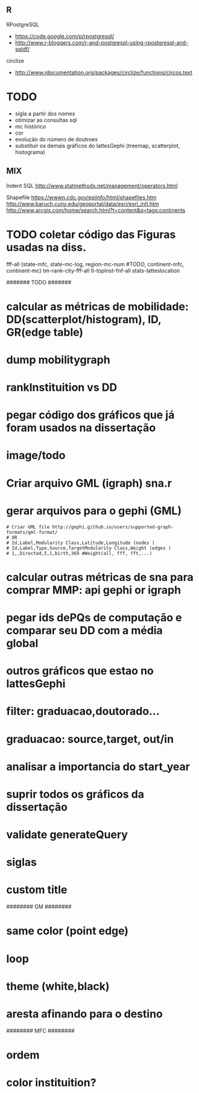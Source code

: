 
## R

RPostgreSQL
* https://code.google.com/p/rpostgresql/
* http://www.r-bloggers.com/r-and-postgresql-using-rpostgresql-and-sqldf/

circlize
* http://www.rdocumentation.org/packages/circlize/functions/circos.text

# TODO

* sigla a partir dos nomes
* otimizar as consultas sql
* mc histórico
* cor
* evolução do número de doutroes
* substituir os demais gráficos do lattesGephi (treemap, scatterplot, histograma)

## MIX

Indent SQL
http://www.statmethods.net/management/operators.html

Shapefile
https://wwwn.cdc.gov/epiinfo/html/shapefiles.htm
http://www.baruch.cuny.edu/geoportal/data/esri/esri_intl.htm
http://www.arcgis.com/home/search.html?t=content&q=tags:continents


# TODO coletar código das Figuras usadas na diss.
fff-all (state-mfc, state-mc-log, region-mc-num #TODO, continent-mfc, continent-mc) 
tm-rank-city-fff-all
tl-topInst-fnf-all
stats-latteslocation

####### TODO #######
# calcular as métricas de mobilidade: DD(scatterplot/histogram), ID, GR(edge table)
# dump mobilitygraph

# rankInstituition vs DD
# pegar código dos gráficos que já foram usados na dissertação

# image/todo
# Criar arquivo GML (igraph) sna.r
# gerar arquivos para o gephi (GML)
	# Criar GML file http://gephi.github.io/users/supported-graph-formats/gml-format/
	# OR
	# Id,Label,Modularity Class,Latitude,Longitude (nodes )
	# Id,Label,Type,Source,TargetModularity Class,Weight (edges )
	# 1,,Directed,5,1,birth,369 #Weight(all, fff, fft,...)
# calcular outras métricas de sna para comprar MMP: api gephi or igraph
# pegar ids dePQs de computação e comparar seu DD com a média global
# outros gráficos que estao no lattesGephi
# filter: graduacao,doutorado...
# graduacao: source,target, out/in
# analisar a importancia do start_year
# suprir todos os gráficos da dissertação
# validate generateQuery
# siglas
# custom title

######## GM ########
# same color (point edge)
# loop
# theme (white,black)
# aresta afinando para o destino

######## MFC ########
# ordem
# color instituition?
